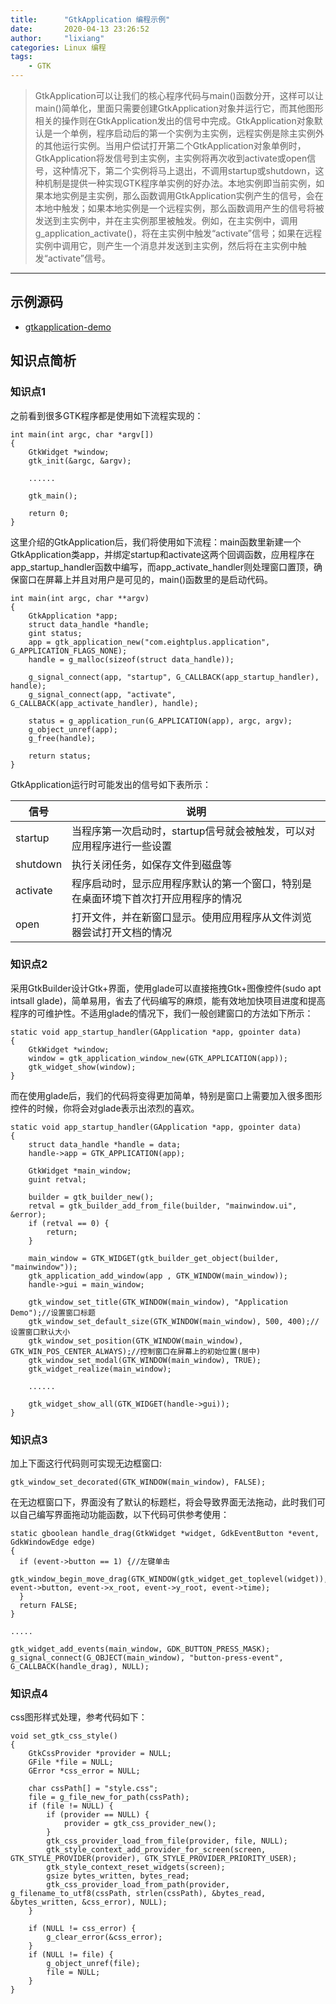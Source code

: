 ```yaml
---
title:      "GtkApplication 编程示例"
date:       2020-04-13 23:26:52
author:     "lixiang"
categories: Linux 编程
tags:
    - GTK
---
```


> GtkApplication可以让我们的核心程序代码与main()函数分开，这样可以让main()简单化，里面只需要创建GtkApplication对象并运行它，而其他图形相关的操作则在GtkApplication发出的信号中完成。GtkApplication对象默认是一个单例，程序启动后的第一个实例为主实例，远程实例是除主实例外的其他运行实例。当用户偿试打开第二个GtkApplication对象单例时，GtkApplication将发信号到主实例，主实例将再次收到activate或open信号，这种情况下，第二个实例将马上退出，不调用startup或shutdown，这种机制是提供一种实现GTK程序单实例的好办法。本地实例即当前实例，如果本地实例是主实例，那么函数调用GtkApplication实例产生的信号，会在本地中触发；如果本地实例是一个远程实例，那么函数调用产生的信号将被发送到主实例中，并在主实例那里被触发。例如，在主实例中，调用g_application_activate()，将在主实例中触发“activate”信号；如果在远程实例中调用它，则产生一个消息并发送到主实例，然后将在主实例中触发“activate”信号。

---


## 示例源码
- [gtkapplication-demo](https://github.com/eightplus/examples/tree/master/code/gtk/application-demo)

## 知识点简析

### 知识点1
之前看到很多GTK程序都是使用如下流程实现的：
```
int main(int argc, char *argv[])
{
    GtkWidget *window;
    gtk_init(&argc, &argv);

    ......

    gtk_main();

    return 0;
}
```
这里介绍的GtkApplication后，我们将使用如下流程：main函数里新建一个GtkApplication类app，并绑定startup和activate这两个回调函数，应用程序在app_startup_handler函数中编写，而app_activate_handler则处理窗口置顶，确保窗口在屏幕上并且对用户是可见的，main()函数里的是启动代码。
```
int main(int argc, char **argv)
{
    GtkApplication *app;
    struct data_handle *handle;
    gint status;
    app = gtk_application_new("com.eightplus.application", G_APPLICATION_FLAGS_NONE);
    handle = g_malloc(sizeof(struct data_handle));

    g_signal_connect(app, "startup", G_CALLBACK(app_startup_handler), handle);
    g_signal_connect(app, "activate", G_CALLBACK(app_activate_handler), handle);

    status = g_application_run(G_APPLICATION(app), argc, argv);
    g_object_unref(app);
    g_free(handle);

    return status;
}
```
  GtkApplication运行时可能发出的信号如下表所示：

  | 信号 	    |   说明
  | -------- | -------------------------------------------------------------
  | startup  | 当程序第一次启动时，startup信号就会被触发，可以对应用程序进行一些设置
  | shutdown | 执行关闭任务，如保存文件到磁盘等
  | activate | 程序启动时，显示应用程序默认的第一个窗口，特别是在桌面环境下首次打开应用程序的情况
  | open     | 打开文件，并在新窗口显示。使用应用程序从文件浏览器尝试打开文档的情况

### 知识点2

采用GtkBuilder设计Gtk+界面，使用glade可以直接拖拽Gtk+图像控件(sudo apt intsall glade)，简单易用，省去了代码编写的麻烦，能有效地加快项目进度和提高程序的可维护性。不适用glade的情况下，我们一般创建窗口的方法如下所示：
```
static void app_startup_handler(GApplication *app, gpointer data)
{
    GtkWidget *window;
    window = gtk_application_window_new(GTK_APPLICATION(app));
    gtk_widget_show(window);
}
```
而在使用glade后，我们的代码将变得更加简单，特别是窗口上需要加入很多图形控件的时候，你将会对glade表示出浓烈的喜欢。
```
static void app_startup_handler(GApplication *app, gpointer data)
{
    struct data_handle *handle = data;
    handle->app = GTK_APPLICATION(app);

    GtkWidget *main_window;
    guint retval;

    builder = gtk_builder_new();
    retval = gtk_builder_add_from_file(builder, "mainwindow.ui", &error);
    if (retval == 0) {
        return;
    }

    main_window = GTK_WIDGET(gtk_builder_get_object(builder, "mainwindow"));
    gtk_application_add_window(app , GTK_WINDOW(main_window));
    handle->gui = main_window;

    gtk_window_set_title(GTK_WINDOW(main_window), "Application Demo");//设置窗口标题
    gtk_window_set_default_size(GTK_WINDOW(main_window), 500, 400);//设置窗口默认大小
    gtk_window_set_position(GTK_WINDOW(main_window), GTK_WIN_POS_CENTER_ALWAYS);//控制窗口在屏幕上的初始位置(居中)
    gtk_window_set_modal(GTK_WINDOW(main_window), TRUE);
    gtk_widget_realize(main_window);

    ......

    gtk_widget_show_all(GTK_WIDGET(handle->gui));
}
```

### 知识点3

加上下面这行代码则可实现无边框窗口:
```
gtk_window_set_decorated(GTK_WINDOW(main_window), FALSE);
```
在无边框窗口下，界面没有了默认的标题栏，将会导致界面无法拖动，此时我们可以自己编写界面拖动功能函数，以下代码可供参考使用：
```
static gboolean handle_drag(GtkWidget *widget, GdkEventButton *event, GdkWindowEdge edge)
{
  if (event->button == 1) {//左键单击
      gtk_window_begin_move_drag(GTK_WINDOW(gtk_widget_get_toplevel(widget)), event->button, event->x_root, event->y_root, event->time);
  }
  return FALSE;
}

.....

gtk_widget_add_events(main_window, GDK_BUTTON_PRESS_MASK);
g_signal_connect(G_OBJECT(main_window), "button-press-event", G_CALLBACK(handle_drag), NULL);
```

### 知识点4

css图形样式处理，参考代码如下：
```
void set_gtk_css_style()
{
    GtkCssProvider *provider = NULL;
    GFile *file = NULL;
    GError *css_error = NULL;

    char cssPath[] = "style.css";
    file = g_file_new_for_path(cssPath);
    if (file != NULL) {
        if (provider == NULL) {
            provider = gtk_css_provider_new();
        }
        gtk_css_provider_load_from_file(provider, file, NULL);
        gtk_style_context_add_provider_for_screen(screen, GTK_STYLE_PROVIDER(provider), GTK_STYLE_PROVIDER_PRIORITY_USER);
        gtk_style_context_reset_widgets(screen);
        gsize bytes_written, bytes_read;
        gtk_css_provider_load_from_path(provider, g_filename_to_utf8(cssPath, strlen(cssPath), &bytes_read, &bytes_written, &css_error), NULL);
    }

    if (NULL != css_error) {
        g_clear_error(&css_error);
    }
    if (NULL != file) {
        g_object_unref(file);
        file = NULL;
    }
}
```
